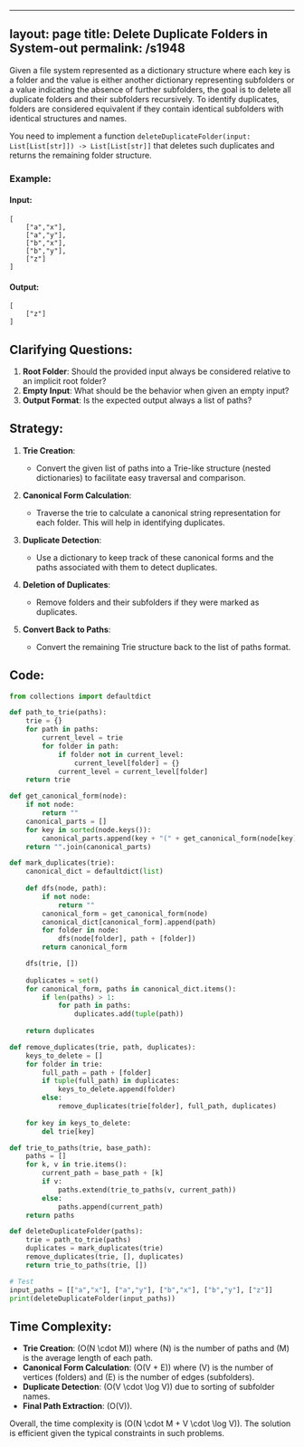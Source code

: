 
---
layout: page
title:  Delete Duplicate Folders in System-out
permalink: /s1948
---

Given a file system represented as a dictionary structure where each key is a folder and the value is either another dictionary representing subfolders or a value indicating the absence of further subfolders, the goal is to delete all duplicate folders and their subfolders recursively. To identify duplicates, folders are considered equivalent if they contain identical subfolders with identical structures and names.

You need to implement a function `deleteDuplicateFolder(input: List[List[str]]) -> List[List[str]]` that deletes such duplicates and returns the remaining folder structure.

### Example:
#### Input:
```
[
    ["a","x"],
    ["a","y"],
    ["b","x"],
    ["b","y"],
    ["z"]
]
```

#### Output:
```
[
    ["z"]
]
```

## Clarifying Questions:

1. **Root Folder**: Should the provided input always be considered relative to an implicit root folder?
2. **Empty Input**: What should be the behavior when given an empty input?
3. **Output Format**: Is the expected output always a list of paths?

## Strategy:

1. **Trie Creation**:
    - Convert the given list of paths into a Trie-like structure (nested dictionaries) to facilitate easy traversal and comparison.

2. **Canonical Form Calculation**:
    - Traverse the trie to calculate a canonical string representation for each folder. This will help in identifying duplicates. 

3. **Duplicate Detection**:
    - Use a dictionary to keep track of these canonical forms and the paths associated with them to detect duplicates.

4. **Deletion of Duplicates**:
    - Remove folders and their subfolders if they were marked as duplicates.

5. **Convert Back to Paths**:
    - Convert the remaining Trie structure back to the list of paths format.

## Code:

```python
from collections import defaultdict

def path_to_trie(paths):
    trie = {}
    for path in paths:
        current_level = trie
        for folder in path:
            if folder not in current_level:
                current_level[folder] = {}
            current_level = current_level[folder]
    return trie

def get_canonical_form(node):
    if not node:
        return ""
    canonical_parts = []
    for key in sorted(node.keys()):
        canonical_parts.append(key + "(" + get_canonical_form(node[key]) + ")")
    return "".join(canonical_parts)

def mark_duplicates(trie):
    canonical_dict = defaultdict(list)
    
    def dfs(node, path):
        if not node:
            return ""
        canonical_form = get_canonical_form(node)
        canonical_dict[canonical_form].append(path)
        for folder in node:
            dfs(node[folder], path + [folder])
        return canonical_form

    dfs(trie, [])
    
    duplicates = set()
    for canonical_form, paths in canonical_dict.items():
        if len(paths) > 1:
            for path in paths:
                duplicates.add(tuple(path))
    
    return duplicates

def remove_duplicates(trie, path, duplicates):
    keys_to_delete = []
    for folder in trie:
        full_path = path + [folder]
        if tuple(full_path) in duplicates:
            keys_to_delete.append(folder)
        else:
            remove_duplicates(trie[folder], full_path, duplicates)
    
    for key in keys_to_delete:
        del trie[key]

def trie_to_paths(trie, base_path):
    paths = []
    for k, v in trie.items():
        current_path = base_path + [k]
        if v: 
            paths.extend(trie_to_paths(v, current_path))
        else:
            paths.append(current_path)
    return paths

def deleteDuplicateFolder(paths):
    trie = path_to_trie(paths)
    duplicates = mark_duplicates(trie)
    remove_duplicates(trie, [], duplicates)
    return trie_to_paths(trie, [])

# Test
input_paths = [["a","x"], ["a","y"], ["b","x"], ["b","y"], ["z"]]
print(deleteDuplicateFolder(input_paths))
```

## Time Complexity:

- **Trie Creation**: \(O(N \cdot M)\) where \(N\) is the number of paths and \(M\) is the average length of each path.
- **Canonical Form Calculation**: \(O(V + E)\) where \(V\) is the number of vertices (folders) and \(E\) is the number of edges (subfolders).
- **Duplicate Detection**: \(O(V \cdot \log V)\) due to sorting of subfolder names.
- **Final Path Extraction**: \(O(V)\).

Overall, the time complexity is \(O(N \cdot M + V \cdot \log V)\). The solution is efficient given the typical constraints in such problems.